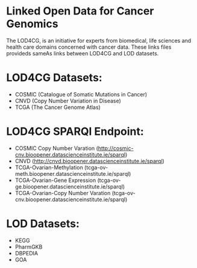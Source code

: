 # Linked Open Data for Cancer Genomics

The LOD4CG, is an initiative for experts from biomedical, life sciences and health care domains concerned with cancer data.
These links files provideds sameAs links between LOD4CG and LOD datasets.
# LOD4CG Datasets: 

* COSMIC (Catalogue of Somatic Mutations in Cancer)
* CNVD (Copy Number Variation in Disease)
* TCGA (The Cancer Genome Atlas)

# LOD4CG SPARQl Endpoint:
* COSMIC Copy Number Varation (http://cosmic-cnv.bioopener.datascienceinstitute.ie/sparql)
* CNVD (http://cnvd.bioopener.datascienceinstitute.ie/sparql)
* TCGA-Ovarian-Methylation (tcga-ov-meth.bioopener.datascienceinstitute.ie/sparql)
* TCGA-Ovarian-Gene Expression (tcga-ov-ge.bioopener.datascienceinstitute.ie/sparql)
* TCGA-Ovarian-Copy Number Varation (tcga-ov-cnv.bioopener.datascienceinstitute.ie/sparql)

# LOD Datasets:
* KEGG
* PharmGKB
* DBPEDIA
* GOA




